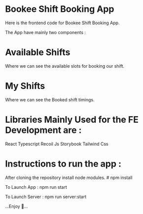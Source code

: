 # Bookee Shift Booking App

Here is the frontend code for Bookee Shift Booking App.

The App have mainly two components :

# Available Shifts

Where we can see the available slots for booking our shift.

# My Shifts

Where we can see the Booked shift timings.

# Libraries Mainly Used for the FE Development are :

React 
Typescript
Recoil Js
Storybook
Tailwind Css

# Instructions to run the app :

After cloning the repository install node modules. # npm install

To Launch App : npm run start

To Launch Server : npm run server:start

...Enjoy 🎉...
